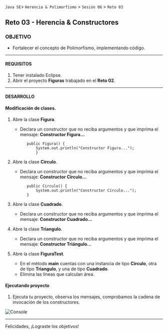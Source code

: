 
`Java SE`> `Herencia & Polimorfismo` > `Sesión 06` > `Reto 03`

## Reto 03 - Herencia & Constructores

### OBJETIVO

- Fortalecer el concepto de Polimorfismo, implementando código.

<hr>

#### REQUISITOS

1. Tener instalado Eclipse.
3. Abrir el proyecto <b>Figuras</b> trabajado en el <b>Reto 02</b>.

<hr>

#### DESARROLLO
   
#### Modificación de clases.

1. Abre la clase <b>Figura</b>.

   - Declara un constructor que no reciba argumentos y que imprima el mensaje: <b>Constructor Figura...</b>
   
   			public Figura() {
				System.out.println("Constructor Figura...");
				}

2. Abre la clase <b>Circulo</b>.

   - Declara un constructor que no reciba argumentos y que imprima el mensaje: <b>Constructor Círculo...</b>
   
   			public Circulo() {
				System.out.println("Constructor Círculo...");
			}
	
3. Abre la clase <b>Cuadrado</b>.

   - Declara un constructor que no reciba argumentos y que imprima el mensaje: <b>Constructor Cuadrado...</b>
      		 
4. Abre la clase <b>Triangulo</b>.

    - Declara un constructor que no reciba argumentos y que imprima el mensaje: <b>Constructor Triángulo...</b>
   
5. Abre la clase <b>FiguraTest</b>.

   - En el método <b>main</b> cuentas con una instancia de tipo <b>Circulo</b>, otra de tipo <b>Triangulo</b>, y una de tipo <b>Cuadrado</b>.
   - Elimina las líneas que calculan área.
   
#### Ejecutando proyecto

1. Ejecuta tu proyecto, observa los mensajes, comprobamos la cadena de invocación de los constructores.

![Console](https://user-images.githubusercontent.com/56565204/67810841-012cdd80-fa61-11e9-873f-8098b65cce05.png)

<hr>

Felicidades, ¡Lograste los objetivos!
